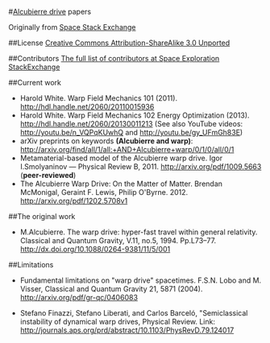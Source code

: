 #[Alcubierre drive](https://en.wikipedia.org/wiki/Alcubierre_drive) papers

Originally from [Space Stack Exchange](https://space.stackexchange.com/a/983/168)

##License
[Creative Commons Attribution-ShareAlike 3.0 Unported](https://creativecommons.org/licenses/by-sa/3.0/)

##Contributors
[The full list of contributors at Space Exploration StackExchange](https://space.stackexchange.com/posts/983/revisions)

##Current work

* Harold White. Warp Field Mechanics 101 (2011). http://hdl.handle.net/2060/20110015936
* Harold White. Warp Field Mechanics 102 Energy Optimization (2013). http://hdl.handle.net/2060/20130011213 (See also YouTube videos: http://youtu.be/n_VQPqKUwhQ and http://youtu.be/gy_UFmGh83E)
* arXiv preprints on keywords **(Alcubierre and warp)**: http://arxiv.org/find/all/1/all:+AND+Alcubierre+warp/0/1/0/all/0/1
* Metamaterial-based model of the Alcubierre warp drive. Igor I.Smolyaninov&nbsp;— Physical Review B, 2011. http://arxiv.org/pdf/1009.5663 (**peer-reviewed**)
* The Alcubierre Warp Drive: On the Matter of Matter. Brendan McMonigal, Geraint F. Lewis, Philip O'Byrne. 2012. http://arxiv.org/pdf/1202.5708v1

##The original work

* M.Alcubierre. The warp drive: hyper-fast travel within general relativity. Classical and Quantum Gravity, V.11, no.5, 1994. Pp.L73–77. http://dx.doi.org/10.1088/0264-9381/11/5/001

##Limitations

* Fundamental limitations on "warp drive" spacetimes. F.S.N. Lobo and M. Visser, Classical and Quantum Gravity 21, 5871 (2004). http://arxiv.org/pdf/gr-qc/0406083

* Stefano Finazzi, Stefano Liberati, and Carlos Barceló, "Semiclassical instability of dynamical warp drives, Physical Review. Link: http://journals.aps.org/prd/abstract/10.1103/PhysRevD.79.124017
